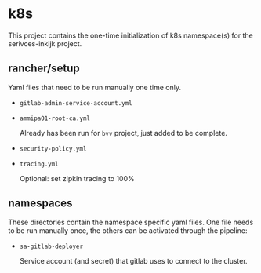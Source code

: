 # k8s

This project contains the one-time initialization of k8s namespace(s) for
the serivces-inkijk project.

## rancher/setup
Yaml files that need to be run manually one time only.
- `gitlab-admin-service-account.yml` 
- `ammipa01-root-ca.yml` 
  
  Already has been run for `bvv` project, just added to be complete.
- `security-policy.yml`  
- `tracing.yml`

  Optional: set zipkin tracing to 100%

## namespaces
These directories contain the namespace specific yaml files. One file needs
to be run manually once, the others can be activated through the pipeline:

- `sa-gitlab-deployer`
 
  Service account (and secret) that gitlab uses to connect to the cluster.
